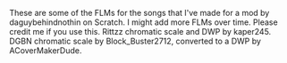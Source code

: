 These are some of the FLMs for the songs that I've made for a mod by daguybehindnothin on Scratch. I might add more FLMs over time.
Please credit me if you use this.
Rittzz chromatic scale and DWP by kaper245.
DGBN chromatic scale by Block_Buster2712, converted to a DWP by ACoverMakerDude.
